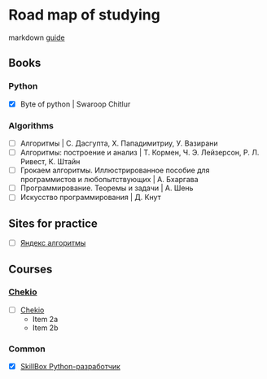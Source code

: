 
# Road map of studying

markdown [guide](https://guides.github.com/features/mastering-markdown/)

## Books

### Python
- [x] Byte of python | Swaroop Chitlur

### Algorithms
- [ ] Алгоритмы | С. Дасгупта, Х. Пападимитриу, У. Вазирани
- [ ] Алгоритмы: построение и анализ | Т. Кормен, Ч. Э. Лейзерсон, Р. Л. Ривест, К. Штайн
- [ ] Грокаем алгоритмы. Иллюстрированное пособие для программистов и любопытствующих | А. Бхаргава
- [ ] Программирование. Теоремы и задачи | А. Шень
- [ ] Искусство программирования | Д. Кнут

## Sites for practice
- [ ] [Яндекс алгоритмы](https://praktikum.yandex.ru/algorithms)

## Courses

### [Chekio](https://praktikum.yandex.ru/algorithms)

* [ ] [Chekio](https://praktikum.yandex.ru/algorithms)
  * Item 2a
  * Item 2b


### Common
- [x] [SkillBox Python-разработчик](https://skillbox.ru/course/python/)
